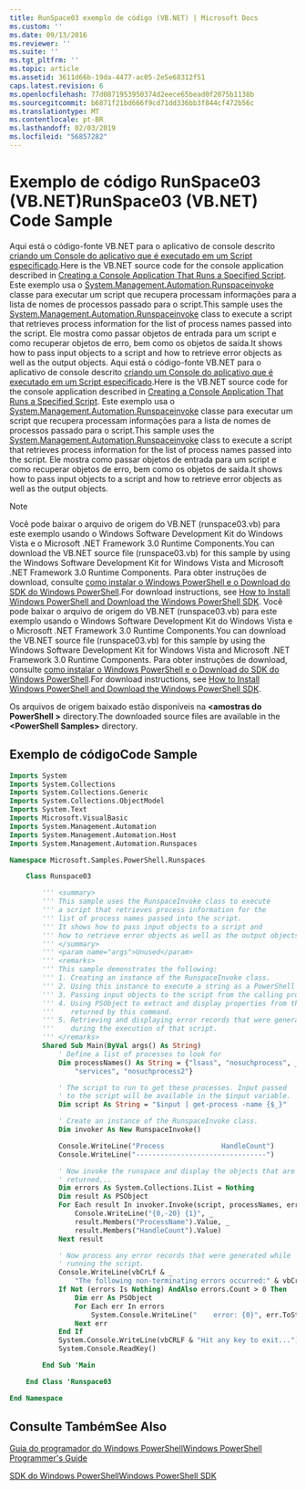 ```yaml
---
title: RunSpace03 exemplo de código (VB.NET) | Microsoft Docs
ms.custom: ''
ms.date: 09/13/2016
ms.reviewer: ''
ms.suite: ''
ms.tgt_pltfrm: ''
ms.topic: article
ms.assetid: 3611d66b-19da-4477-ac05-2e5e68312f51
caps.latest.revision: 6
ms.openlocfilehash: 77d0871953950374d2eece65bead0f2075b1138b
ms.sourcegitcommit: b6871f21bd666f9cd71dd336bb3f844cf472b56c
ms.translationtype: MT
ms.contentlocale: pt-BR
ms.lasthandoff: 02/03/2019
ms.locfileid: "56857282"
---
```

# <a name="runspace03-vbnet-code-sample"></a><span data-ttu-id="d6e73-102">Exemplo de código RunSpace03 (VB.NET)</span><span class="sxs-lookup"><span data-stu-id="d6e73-102">RunSpace03 (VB.NET) Code Sample</span></span>

<span data-ttu-id="d6e73-103">Aqui está o código-fonte VB.NET para o aplicativo de console descrito [criando um Console do aplicativo que é executado em um Script especificado](http://msdn.microsoft.com/en-us/a93e6006-36db-4bcc-b9da-c5bebf4ffd68).</span><span class="sxs-lookup"><span data-stu-id="d6e73-103">Here is the VB.NET source code for the console application described in [Creating a Console Application That Runs a Specified Script](http://msdn.microsoft.com/en-us/a93e6006-36db-4bcc-b9da-c5bebf4ffd68).</span></span> <span data-ttu-id="d6e73-104">Este exemplo usa o [System.Management.Automation.Runspaceinvoke](/dotnet/api/System.Management.Automation.RunspaceInvoke) classe para executar um script que recupera processam informações para a lista de nomes de processos passado para o script.</span><span class="sxs-lookup"><span data-stu-id="d6e73-104">This sample uses the [System.Management.Automation.Runspaceinvoke](/dotnet/api/System.Management.Automation.RunspaceInvoke) class to execute a script that retrieves process information for the list of process names passed into the script.</span></span> <span data-ttu-id="d6e73-105">Ele mostra como passar objetos de entrada para um script e como recuperar objetos de erro, bem como os objetos de saída.</span><span class="sxs-lookup"><span data-stu-id="d6e73-105">It shows how to pass input objects to a script and how to retrieve error objects as well as the output objects.</span></span>
<span data-ttu-id="d6e73-106">Aqui está o código-fonte VB.NET para o aplicativo de console descrito [criando um Console do aplicativo que é executado em um Script especificado](http://msdn.microsoft.com/en-us/a93e6006-36db-4bcc-b9da-c5bebf4ffd68).</span><span class="sxs-lookup"><span data-stu-id="d6e73-106">Here is the VB.NET source code for the console application described in [Creating a Console Application That Runs a Specified Script](http://msdn.microsoft.com/en-us/a93e6006-36db-4bcc-b9da-c5bebf4ffd68).</span></span> <span data-ttu-id="d6e73-107">Este exemplo usa o [System.Management.Automation.Runspaceinvoke](/dotnet/api/System.Management.Automation.RunspaceInvoke) classe para executar um script que recupera processam informações para a lista de nomes de processos passado para o script.</span><span class="sxs-lookup"><span data-stu-id="d6e73-107">This sample uses the [System.Management.Automation.Runspaceinvoke](/dotnet/api/System.Management.Automation.RunspaceInvoke) class to execute a script that retrieves process information for the list of process names passed into the script.</span></span> <span data-ttu-id="d6e73-108">Ele mostra como passar objetos de entrada para um script e como recuperar objetos de erro, bem como os objetos de saída.</span><span class="sxs-lookup"><span data-stu-id="d6e73-108">It shows how to pass input objects to a script and how to retrieve error objects as well as the output objects.</span></span>

> [!NOTE]
> <span data-ttu-id="d6e73-109">Você pode baixar o arquivo de origem do VB.NET (runspace03.vb) para este exemplo usando o Windows Software Development Kit do Windows Vista e o Microsoft .NET Framework 3.0 Runtime Components.</span><span class="sxs-lookup"><span data-stu-id="d6e73-109">You can download the VB.NET source file (runspace03.vb) for this sample by using the Windows Software Development Kit for Windows Vista and Microsoft .NET Framework 3.0 Runtime Components.</span></span> <span data-ttu-id="d6e73-110">Para obter instruções de download, consulte [como instalar o Windows PowerShell e o Download do SDK do Windows PowerShell](/powershell/developer/installing-the-windows-powershell-sdk).</span><span class="sxs-lookup"><span data-stu-id="d6e73-110">For download instructions, see [How to Install Windows PowerShell and Download the Windows PowerShell SDK](/powershell/developer/installing-the-windows-powershell-sdk).</span></span>
> <span data-ttu-id="d6e73-111">Você pode baixar o arquivo de origem do VB.NET (runspace03.vb) para este exemplo usando o Windows Software Development Kit do Windows Vista e o Microsoft .NET Framework 3.0 Runtime Components.</span><span class="sxs-lookup"><span data-stu-id="d6e73-111">You can download the VB.NET source file (runspace03.vb) for this sample by using the Windows Software Development Kit for Windows Vista and Microsoft .NET Framework 3.0 Runtime Components.</span></span> <span data-ttu-id="d6e73-112">Para obter instruções de download, consulte [como instalar o Windows PowerShell e o Download do SDK do Windows PowerShell](/powershell/developer/installing-the-windows-powershell-sdk).</span><span class="sxs-lookup"><span data-stu-id="d6e73-112">For download instructions, see [How to Install Windows PowerShell and Download the Windows PowerShell SDK](/powershell/developer/installing-the-windows-powershell-sdk).</span></span>
>
> <span data-ttu-id="d6e73-113">Os arquivos de origem baixado estão disponíveis na  **\<amostras do PowerShell >** directory.</span><span class="sxs-lookup"><span data-stu-id="d6e73-113">The downloaded source files are available in the **\<PowerShell Samples>** directory.</span></span>

## <a name="code-sample"></a><span data-ttu-id="d6e73-114">Exemplo de código</span><span class="sxs-lookup"><span data-stu-id="d6e73-114">Code Sample</span></span>

```vb
Imports System
Imports System.Collections
Imports System.Collections.Generic
Imports System.Collections.ObjectModel
Imports System.Text
Imports Microsoft.VisualBasic
Imports System.Management.Automation
Imports System.Management.Automation.Host
Imports System.Management.Automation.Runspaces

Namespace Microsoft.Samples.PowerShell.Runspaces

    Class Runspace03

        ''' <summary>
        ''' This sample uses the RunspaceInvoke class to execute
        ''' a script that retrieves process information for the
        ''' list of process names passed into the script.
        ''' It shows how to pass input objects to a script and
        ''' how to retrieve error objects as well as the output objects.
        ''' </summary>
        ''' <param name="args">Unused</param>
        ''' <remarks>
        ''' This sample demonstrates the following:
        ''' 1. Creating an instance of the RunspaceInvoke class.
        ''' 2. Using this instance to execute a string as a PowerShell script.
        ''' 3. Passing input objects to the script from the calling program.
        ''' 4. Using PSObject to extract and display properties from the objects
        '''    returned by this command.
        ''' 5. Retrieving and displaying error records that were generated
        '''    during the execution of that script.
        ''' </remarks>
        Shared Sub Main(ByVal args() As String)
            ' Define a list of processes to look for
            Dim processNames() As String = {"lsass", "nosuchprocess", _
                "services", "nosuchprocess2"}

            ' The script to run to get these processes. Input passed
            ' to the script will be available in the $input variable.
            Dim script As String = "$input | get-process -name {$_}"

            ' Create an instance of the RunspaceInvoke class.
            Dim invoker As New RunspaceInvoke()

            Console.WriteLine("Process              HandleCount")
            Console.WriteLine("--------------------------------")

            ' Now invoke the runspace and display the objects that are
            ' returned...
            Dim errors As System.Collections.IList = Nothing
            Dim result As PSObject
            For Each result In invoker.Invoke(script, processNames, errors)
                Console.WriteLine("{0,-20} {1}", _
                result.Members("ProcessName").Value, _
                result.Members("HandleCount").Value)
            Next result

            ' Now process any error records that were generated while
            ' running the script.
            Console.WriteLine(vbCrLf & _
                "The following non-terminating errors occurred:" & vbCrLf)
            If Not (errors Is Nothing) AndAlso errors.Count > 0 Then
                Dim err As PSObject
                For Each err In errors
                    System.Console.WriteLine("    error: {0}", err.ToString())
                Next err
            End If
            System.Console.WriteLine(vbCRLF & "Hit any key to exit...")
            System.Console.ReadKey()

        End Sub 'Main

    End Class 'Runspace03

End Namespace
```

<!-- TODO!!!: [!code-csharp[Runspace03.vb](../../powershell-sdk-samples/SDK-2.0/vb/Runspace01/Runspace03.vb#L09-L83 "Runspace03.vb")] -->

## <a name="see-also"></a><span data-ttu-id="d6e73-115">Consulte Também</span><span class="sxs-lookup"><span data-stu-id="d6e73-115">See Also</span></span>

[<span data-ttu-id="d6e73-116">Guia do programador do Windows PowerShell</span><span class="sxs-lookup"><span data-stu-id="d6e73-116">Windows PowerShell Programmer's Guide</span></span>](./windows-powershell-programmer-s-guide.md)

[<span data-ttu-id="d6e73-117">SDK do Windows PowerShell</span><span class="sxs-lookup"><span data-stu-id="d6e73-117">Windows PowerShell SDK</span></span>](../windows-powershell-reference.md)